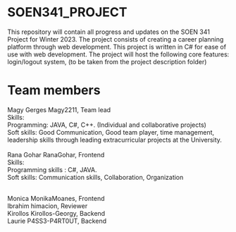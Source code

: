 # SOEN341_PROJECT

This repository will contain all progress and updates on the SOEN 341 Project for Winter 2023. The project consists of creating a career planning platform through 
web development. This project is written in C# for ease of use with web development. The project will host the following core features: login/logout system, (to be taken from the project description folder) 

# Team members
Magy Gerges  Magy2211, Team lead <br />
Skills: <br />
Programming: JAVA, C#, C++. (Individual and collaborative projects)<br />
        Soft skills: Good Communication, Good team player, time management, <br />
        leadership skills through leading extracurricular projects at the University. <br /> <br />
Rana Gohar   RanaGohar, Frontend <br />
Skills: <br />
Programming skills : C#, JAVA. <br />
Soft skills: Communication skills, Collaboration, Organization <br /> <br />

Monica       MonikaMoanes, Frontend <br />
Ibrahim      himacion, Reviewer <br />
Kirollos     Kirollos-Georgy, Backend <br />
Laurie       P4SS3-P4RT0UT, Backend <br />




